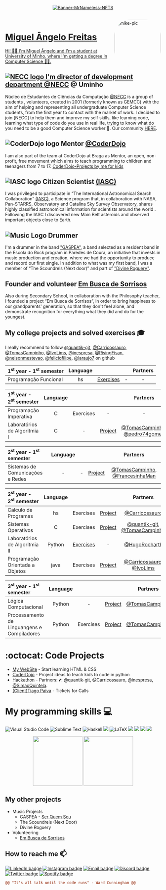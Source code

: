 

<p align="center">
<a href="https://github.com/NECC" target="NECC">
<img src="https://pbs.twimg.com/profile_banners/1727419847565254656/1720393879/1500x500" alt="Banner-MrNameless-NFTS"></a>
</p>

<div style="display: inline_block"><br>
  <a href="https://github.com/MrNameless10">
  <img align="right" alt="mike-pic" height="150" style="border-radius:50px;" src="https://pbs.twimg.com/profile_images/1804069549110648833/NB4RFvXR_400x400.jpg">
</div>

# Miguel Ângelo Freitas

Hi! 👋😊 I'm Miguel Ângelo and I'm a student at University of Minho, where I'm getting a degree in Computer Science 👨‍💻.
<!--
## About me 👀

I was born and raised in  🇵🇹, a small village , where I currently live. I study in Braga @ Uminho.
-->
## ![NECC logo](https://cdn.discordapp.com/avatars/782294405704581160/1cbe60e471f3c9cc4979479ca2ae5e24.png?size=32) I'm director of development department [@NECC](https://github.com/NECC) @ Uminho 

Núcleo de Estudantes de Ciências da Computação [@NECC](https://github.com/NECC) is a group of students , volunteers, created in 2001 (formerly known as GEMCC) with the aim of helping and representing all undergraduate Computer Science students, from the first year to contact with the market of work. I decided to join [NECC] to help them and improve my self skills, like learning code, learning what type of code do you use in real life, trying to know what do you need to be a good Computer Science worker 🤖. Our community [HERE](http://bit.ly/LccDiscord).

## ![CoderDojo logo](https://cdn.discordapp.com/avatars/764270424447778906/d859ccb4cba6347be4d62456f73a0ab7.webp?size=32) Mentor [@CoderDojo](https://github.com/coderdojobraga) 

I am also part of the team at CoderDojo at Braga as Mentor, an open, non-profit, free movement which aims to teach programming to children and teenagers from 7 to 17. [CoderDojo-Projects by me for kids](https://github.com/MrNameless10/CoderDojo-Projects)

## ![IASC logo](https://cdn.icon-icons.com/icons2/2699/PNG/32/nasa_logo_icon_170926.png) Citizen Scientist [(IASC)](http://iasc.cosmosearch.org/)

I was privileged to participate in “The International Astronomical Search Collaboration” [(IASC)](http://iasc.cosmosearch.org/), a Science program that, in collaboration with NASA, Pan-STARRS, Observatory and Catalina Sky Survey Observatory, shares highly classified astronomical information for scientists around the world . Following the IASC I discovered new Main Belt asteroids and observed important objects close to Earth.

## ![Music Logo](https://cdn.icon-icons.com/icons2/422/PNG/32/drummer1_41864.png) Drummer

I'm a drummer in the band ["GASPEA"](https://linktr.ee/gaspea "GASPEA linktree"), a band selected as a resident band in the Escola do Rock program in Paredes de Coura, an initiative that invests in music production and creation, where we had the opportunity to produce and record our first single. In addition to what was my first band, I was a member of “The Scoundrels (Next door)” and part of ["Divine Roguery"](https://www.instagram.com/divineroguery/?hl=pt).

## Founder and volunteer [Em Busca de Sorrisos](https://www.facebook.com/embuscadesorrisosesct/)

Also during Secondary School, in collaboration with the Philosophy teacher, I founded a project “Em Busca de Sorrisos”, in order to bring happiness to our grandparents' generation, so that they don't feel alone, and demonstrate recognition for everything what they did and do for the youngest.




<!--
**MrNameless10/MrNameless10** is a ✨ _special_ ✨ repository because its `README.md` (this file) appears on your GitHub profile.

Here are some ideas to get you started:

- 🔭 I’m currently working on ...
- 🌱 I’m currently learning ...
- 👯 I’m looking to collaborate on ...
- 🤔 I’m looking for help with ...
- 💬 Ask me about ...
- 📫 How to reach me: ...
- 😄 Pronouns: ...
- ⚡ Fun fact: ...
-->


## My college projects and solved exercises 🎓
I really recommend to follow [@quantik-git](https://github.com/quantik-git), [@Carricossauro](https://github.com/Carricossauro), [@TomasCampinho](https://github.com/TomasCampinho), [@IvoLims](https://github.com/IvoLims), [@inespresa](https://github.com/inespresa), [@RisingFisan](https://github.com/RisingFisan), [@nelsonmestevao](https://github.com//nelsonmestevao), [@feliciofilipe](https://github.com/feliciofilipe), [@laraujo7](https://github.com/laraujo7) on github


|   1<sup>st</sup> year - 1<sup>st</sup> semester   |Language||| Partners |
| :---         | :---:         |     :---:      |          :---: |          :---: |
| Programação Funcional| hs         |[Exercises](https://github.com/MrNameless10/Programacao-Funcional)| - | - |   


|   1<sup>st</sup> year - 2<sup>st</sup> semester   |Language||| Partners |
| :---         | :---:         |     :---:      |          :---: |          :---: |
| Programação Imperativa| C         |Exercises| - | - |   
| Laboratórios de Algoritmia I| C         |-| [Project](https://github.com/MrNameless10/LA1-PL2-G07) |   [@TomasCampinho](https://github.com/TomasCampinho), [@pedro74gomes](https://github.com/pedro74gomes)            |


|   2<sup>st</sup> year - 1<sup>st</sup> semester   |Language||| Partners |
| :---         | :---:         |     :---:      |          :---: |          :---: |
| Sistemas de Comunicações e Redes| -         |  -  | [Project](https://github.com/MrNameless10/SCR) |   [@TomasCampinho](https://github.com/TomasCampinho), [@FrancesinhaMan](https://github.com/FrancesinhaMan)            |


|   2<sup>st</sup> year - 2<sup>st</sup> semester   |Language||| Partners |
| :---         | :---:         |     :---:      |          :---: |          :---: |
| Calculo de Programas| hs         |  Exercises  | [Project](https://github.com/MrNameless10/Calculo-de-Programas) |   [@Carricossauro](https://github.com/Carricossauro)            |
| Sistemas Operativos | C         |  Exercises  | [Project](https://github.com/MrNameless10/Projecto-SO) |   [@quantik-git](https://github.com/quantik-git), [@TomasCampinho](https://github.com/TomasCampinho)           |
| Laboratórios de Algoritmia II | Python         |  [Exercises](https://github.com/MrNameless10/LA-II)  | - |   [@HugoRochartk](https://github.com/HugoRochartk)           |
| Programação Orientada a Objetos | java         |  Exercises  | [Project](https://github.com/MrNameless10/POO-FM) |   [@Carricossauro](https://github.com/Carricossauro), [@IvoLims](https://github.com/IvoLims)           |


|   3<sup>st</sup> year - 1<sup>st</sup> semester   |Language||| Partners |
| :---         | :---:         |     :---:      |          :---: |          :---: |
| Lógica Computacional| Python         |  -  | [Project](https://github.com/MrNameless10/LC) |   [@TomasCampinho](https://github.com/TomasCampinho)   |
| Processamento de Linguangens e Compiladores | Python         |  Exercises  | [Project](https://github.com/MrNameless10/POO-FM) |   [@TomasCampinho](https://github.com/TomasCampinho)            |



# :octocat: Code Projects
  * [My WebSite](https://miguelfreitas.online/ "Miguel Freitas Website") - Start learning HTML & CSS
  * [CoderDojo](https://github.com/MrNameless10/CoderDojo-Projects) - Project ideas to teach kids to code in python
  * [Hackathon](https://github.com/MrNameless10/hackathon-sei22) - Partners: 💕: [@quantik-git](https://github.com/quantik-git), [@Carricossauro](https://github.com/Carricossauro), [@inespresa](https://github.com/inespresa), [@SimaoQuintela](https://github.com/SimaoQuintela).
  * [(Client)Tiago Paiva](https://github.com/MrNameless10/ChamadasAleatoriasBot-1) - Tickets for Calls 


# My programming skills 💻
![Visual Studio Code](https://img.shields.io/badge/Visual%20Studio%20Code-0078d7.svg?style=for-the-badge&logo=visual-studio-code&logoColor=white)
![Sublime Text](https://img.shields.io/badge/sublime_text-%23575757.svg?style=for-the-badge&logo=sublime-text&logoColor=important)
![Haskell](https://img.shields.io/badge/Haskell-5e5086?style=for-the-badge&logo=haskell&logoColor=white)
![](	https://img.shields.io/badge/C-00599C?style=for-the-badge&logo=c&logoColor=white)
![LaTeX](https://img.shields.io/badge/latex-%23008080.svg?style=for-the-badge&logo=latex&logoColor=white)
![](https://img.shields.io/badge/HTML5-E34F26?style=for-the-badge&logo=html5&logoColor=white)
![](https://img.shields.io/badge/CSS3-1572B6?style=for-the-badge&logo=css3&logoColor=white)
![](https://img.shields.io/badge/Python-3776AB?style=for-the-badge&logo=python&logoColor=white)
![](https://img.shields.io/badge/Java-ED8B00?style=for-the-badge&logo=java&logoColor=white)

<p align="center">
<img height="160" src="https://github-readme-stats.vercel.app/api?username=mrnameless10&count_private=true&theme=dark&show_icons=true"> <img height="160" src="https://github-readme-stats.vercel.app/api/top-langs/?username=MrNameless10&langs_count=5&theme=dark&layout=compact">
</p>

## My other projects 
* Music Projects
  * GASPEA - [Ser Quem Sou](https://www.youtube.com/watch?v=kGMe_rXcDOU&ab_channel=GASPEA) [](https://img.shields.io/youtube/views/kGMe_rXcDOU?style=social)
  * The Scoundrels (Next Door)
  * Divine Roguery
* Volunteering
  * [Em Busca de Sorrisos](https://www.facebook.com/embuscadesorrisosesct/)


## How to reach me 📫
[![LinkedIn badge](https://img.shields.io/badge/-miguelangelofreitass-blue?style=for-the-badge&logo=linkedin)](https://www.linkedin.com/in/miguelangelofreitass/)
[![Instagram badge](https://img.shields.io/badge/@mike.storykeeper-E4405F?style=for-the-badge&logo=instagram&logoColor=white)](https://www.instagram.com/mike.storykeeper)
[![Email badge](https://img.shields.io/badge/Microsoft_Outlook-0078D4?style=for-the-badge&logo=microsoft-outlook&logoColor=white)](mailto:miguel.angelo.freitas@outlook.pt)
[![Discord badge](https://img.shields.io/badge/Discord-7289DA?style=for-the-badge&logo=discord&logoColor=white)](MikeÂngelo#6102)
[![Twitter badge](https://img.shields.io/badge/@MikeFreitass-1DA1F2?style=for-the-badge&logo=twitter&logoColor=white)](https://twitter.com/MikeFreitass)
[![Spotify badge](https://img.shields.io/badge/Spotify-1ED760?&style=for-the-badge&logo=spotify&logoColor=white)](https://open.spotify.com/artist/18k0hzBIhsXeUakWMd91Lh?si=k6ujbbN7RXCjmkMfC2UqCA)

<!--
[![Website badge](https://img.shields.io/badge/https://miguelfreitas.online-0A0A0A?style=for-the-badge&logo=miguelangelofreitass&logoColor=white)](https://miguelfreitas.online/)
-->


```diff
@@ "It's all talk until the code runs" - Ward Cunningham @@
```
[](https://img.shields.io/github/followers/MrNameless10?style=social)

